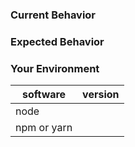 <!---
BEFORE YOU SUBMIT please search open/closed issues since someone might have asked the same thing before!
-->

### Current Behavior
<!--- If describing a bug, tell us what happens instead of the expected behavior -->
<!--- If suggesting a change/improvement, explain the difference from current behavior -->

### Expected Behavior
<!--- If you're describing a bug, tell us what should happen -->
<!--- If you're suggesting a change/improvement, tell us how it should work -->

### Your Environment
<!--- Include as many relevant details about the environment you experienced the bug in -->

| software         | version
| ---------------- | -------
| node             |
| npm or yarn      |
